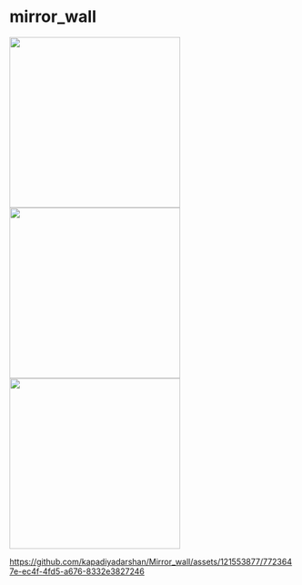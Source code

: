 # mirror_wall

<img src = "https://github.com/kapadiyadarshan/Mirror_wall/assets/121553877/41fd9442-5cb9-4b0d-850e-5083f7aec8ee" width=300>

<img src = "https://github.com/kapadiyadarshan/Mirror_wall/assets/121553877/243623e1-6bfe-42d5-81d4-07be7c4878e3" width=300>

<img src = "https://github.com/kapadiyadarshan/Mirror_wall/assets/121553877/33821d8a-b670-4e3f-b205-3fc2cefc7aed" width=300>

https://github.com/kapadiyadarshan/Mirror_wall/assets/121553877/7723647e-ec4f-4fd5-a676-8332e3827246
